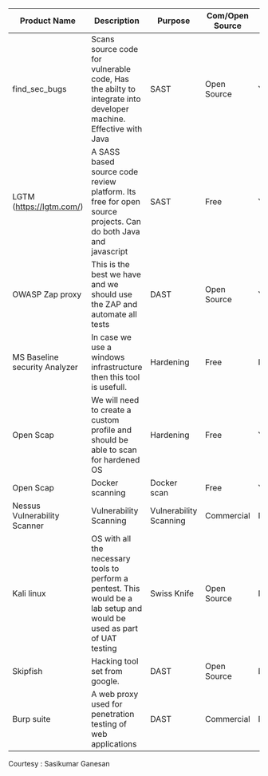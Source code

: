 | Product Name | Description | Purpose | Com/Open Source | CI |
|--------------|-------------|---------|-----------------|----|
| find_sec_bugs | Scans source code for vulnerable code, Has the abilty to integrate into developer machine. Effective with Java | SAST | Open Source | Yes |
|LGTM (https://lgtm.com/)|	A SASS based source code review platform. Its free for open source projects. Can do both Java and javascript|	SAST|	Free|	Yes|
|OWASP Zap proxy|	This is the best we have and we should use the ZAP and automate all tests|	DAST|	Open Source|	Yes|
|MS Baseline security Analyzer	|In case we use a windows infrastructure then this tool is usefull.|	Hardening|	Free|	No|
|Open Scap|	We will need to create a custom profile and should be able to scan for hardened OS|	Hardening|	Free|	Yes|
|Open Scap|	Docker scanning|	Docker scan|	Free|	Yes|
|Nessus Vulnerability Scanner	|Vulnerability Scanning	|Vulnerability Scanning|	Commercial|	No|
|Kali linux|	OS with all the necessary tools to perform a pentest. This would be a lab setup and would be used as part of UAT testing|	Swiss Knife|	Open Source|	No|
|Skipfish|	Hacking tool set from google.| 	DAST|	Open Source|	No|
|Burp suite|	A web proxy used for penetration testing of web applications|	DAST|	Commercial|	No|

Courtesy : Sasikumar Ganesan